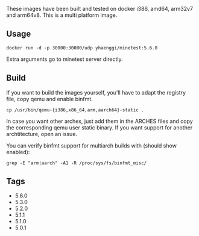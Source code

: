 These images have been built and tested on docker i386, amd64, arm32v7 and arm64v8. This is a multi platform image.

## Usage ##

    docker run -d -p 30000:30000/udp yhaenggi/minetest:5.6.0
Extra arguments go to minetest server directly.

## Build ##

If you want to build the images yourself, you'll have to adapt the registry file, copy qemu and enable binfmt.

    cp /usr/bin/qemu-{i386,x86_64,arm,aarch64}-static .

In case you want other arches, just add them in the ARCHES files and copy the corresponding qemu user static binary. If you want support for another archtitecture, open an issue.

You can verify binfmt support for multiarch builds with (should show enabled):

    grep -E "arm|aarch" -A1 -R /proc/sys/fs/binfmt_misc/

## Tags ##
   * 5.6.0
   * 5.3.0
   * 5.2.0
   * 5.1.1
   * 5.1.0
   * 5.0.1
